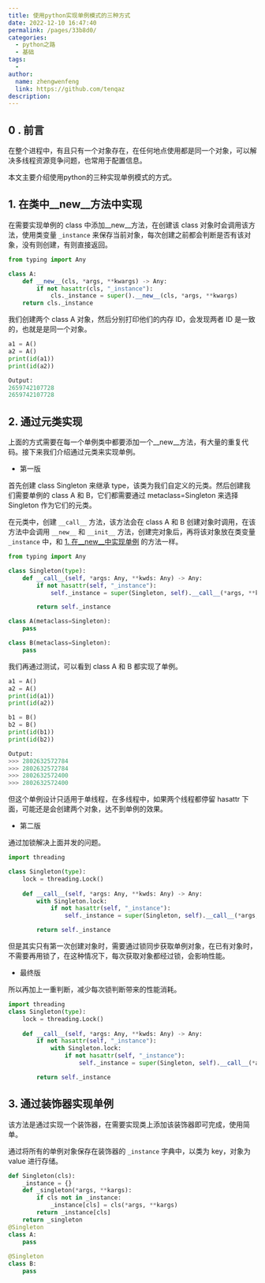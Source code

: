 ```yaml
---
title: 使用python实现单例模式的三种方式
date: 2022-12-10 16:47:40
permalink: /pages/33b8d0/
categories:
  - python之路
  - 基础
tags:
  - 
author: 
  name: zhengwenfeng
  link: https://github.com/tenqaz
description: 
---
```

## 0 . 前言

在整个进程中，有且只有一个对象存在，在任何地点使用都是同一个对象，可以解决多线程资源竞争问题，也常用于配置信息。

本文主要介绍使用python的三种实现单例模式的方式。

## 1. 在类中__new__方法中实现

在需要实现单例的 class 中添加__new__方法，在创建该 class 对象时会调用该方法，使用类变量 `_instance` 来保存当前对象，每次创建之前都会判断是否有该对象，没有则创建，有则直接返回。

```python
from typing import Any

class A:
    def __new__(cls, *args, **kwargs) -> Any:
        if not hasattr(cls, "_instance"):
            cls._instance = super().__new__(cls, *args, **kwargs)
    return cls._instance
```

我们创建两个 class A 对象，然后分别打印他们的内存 ID，会发现两者 ID 是一致的，也就是是同一个对象。
```python
a1 = A()  
a2 = A()  
print(id(a1))  
print(id(a2))

Output: 
2659742107728
2659742107728
```

## 2. 通过元类实现

上面的方式需要在每一个单例类中都要添加一个__new__方法，有大量的重复代码。接下来我们介绍通过元类来实现单例。

* 第一版

首先创建 class Singleton 来继承 type，该类为我们自定义的元类。然后创建我们需要单例的 class A 和 B，它们都需要通过 metaclass=Singleton 来选择 Singleton 作为它们的元类。

在元类中，创建 `__call__` 方法，该方法会在 class A 和 B 创建对象时调用，在该方法中会调用 `__new__` 和 `__init__` 方法，创建完对象后，再将该对象放在类变量 `_instance` 中，和 [1. 在__new__中实现单例](#_1-在类中-new-方法中实现) 的方法一样。

```python
from typing import Any

class Singleton(type):
    def __call__(self, *args: Any, **kwds: Any) -> Any:
        if not hasattr(self, "_instance"):
            self._instance = super(Singleton, self).__call__(*args, **kwds)

        return self._instance

class A(metaclass=Singleton):
    pass

class B(metaclass=Singleton):
    pass
```

我们再通过测试，可以看到 class A 和 B 都实现了单例。
```python
a1 = A()
a2 = A()
print(id(a1))
print(id(a2))

b1 = B()
b2 = B()
print(id(b1))
print(id(b2))

Output:
>>> 2802632572784
>>> 2802632572784
>>> 2802632572400
>>> 2802632572400
```

但这个单例设计只适用于单线程，在多线程中，如果两个线程都停留 hasattr 下面，可能还是会创建两个对象，达不到单例的效果。


* 第二版

通过加锁解决上面并发的问题。

```python
import threading

class Singleton(type):
    lock = threading.Lock()
    
    def __call__(self, *args: Any, **kwds: Any) -> Any:
        with Singleton.lock:
            if not hasattr(self, "_instance"):
                self._instance = super(Singleton, self).__call__(*args, **kwds)

        return self._instance
```

但是其实只有第一次创建对象时，需要通过锁同步获取单例对象，在已有对象时，不需要再用锁了，在这种情况下，每次获取对象都经过锁，会影响性能。

* 最终版

所以再加上一重判断，减少每次锁判断带来的性能消耗。

```python
import threading
class Singleton(type):
    lock = threading.Lock()
    
    def __call__(self, *args: Any, **kwds: Any) -> Any:
        if not hasattr(self, "_instance"):
            with Singleton.lock:
                if not hasattr(self, "_instance"):
                    self._instance = super(Singleton, self).__call__(*args, **kwds)

        return self._instance
```


## 3. 通过装饰器实现单例

该方法是通过实现一个装饰器，在需要实现类上添加该装饰器即可完成，使用简单。

通过将所有的单例对象保存在装饰器的 `_instance` 字典中，以类为 key，对象为 value 进行存储。

```python
def Singleton(cls):
    _instance = {}
    def _singleton(*args, **kargs):
        if cls not in _instance:
            _instance[cls] = cls(*args, **kargs)
        return _instance[cls]
    return _singleton
@Singleton
class A:
    pass
  
@Singleton
class B:
    pass
  
```

